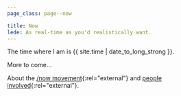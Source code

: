 ```yaml
---
page_class: page--now

title: Now
lede: As real-time as you'd realistically want.
---
```


The time where I am is <time datetime="{{ site.time | date_to_xmlschema }}" class="js-my-local-time">{{ site.time | date_to_long_strong }}</time>.

More to come…

About the [/now movement](https://sivers.org/nowff){:rel="external"} and [people involved](https://nownownow.com/){:rel="external"}.

<script src="/js/vendors/luxon.min.js"></script>

<script>
    const DateTime = luxon.DateTime;
    const timeElement = document.querySelector(".js-my-local-time");

    setInterval( function() {
        let localTime = DateTime.local().setZone("{{ site.timezone }}");
        timeElement.innerHTML = localTime.toLocaleString(DateTime.DATETIME_FULL);
        timeElement.setAttribute("datetime", localTime.toISO());
    }, 1000);
</script>
